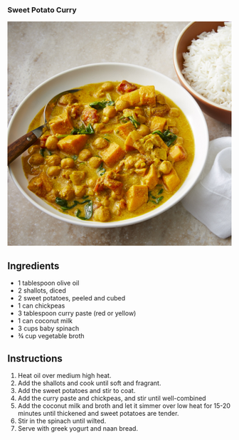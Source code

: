 ### Sweet Potato Curry
<img src="recipes/sweet_potato_curry.jpg" class="img-responsive" alt="">

## Ingredients
* 1 tablespoon olive oil
* 2 shallots, diced
* 2 sweet potatoes, peeled and cubed
* 1 can chickpeas
* 3 tablespoon curry paste (red or yellow)
* 1 can coconut milk
* 3 cups baby spinach
* ¾ cup vegetable broth

## Instructions
1. Heat oil over medium high heat.
2. Add the shallots and cook until soft and fragrant.
3. Add the sweet potatoes and stir to coat.
4. Add the curry paste and chickpeas, and stir until well-combined
5. Add the coconut milk and broth and let it simmer over low heat for 15-20 minutes until thickened and sweet potatoes are tender.
6. Stir in the spinach until wilted.
7. Serve with greek yogurt and naan bread.